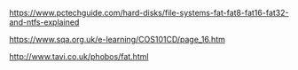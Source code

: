 https://www.pctechguide.com/hard-disks/file-systems-fat-fat8-fat16-fat32-and-ntfs-explained

https://www.sqa.org.uk/e-learning/COS101CD/page_16.htm

http://www.tavi.co.uk/phobos/fat.html